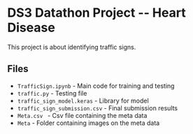 # DS3 Datathon Project -- Heart Disease

This project is about identifying traffic signs.

## Files
* `TrafficSign.ipynb` - Main code for training and testing
* `traffic.py` - Testing file
* `traffic_sign_model.keras` - Library for model
* `traffic_sign_submission.csv` - Final submission results
* `Meta.csv ` - Csv file containing the meta data
* `Meta` - Folder containing images on the meta data
